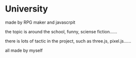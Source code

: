 # University

made by RPG maker and javascrpit 

the topic is around the school, funny, sciense fiction......

there is lots of tactic in the project, such as three.js, pixel.js......

all made by myself
